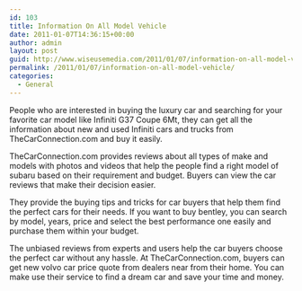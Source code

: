 ```yaml
---
id: 103
title: Information On All Model Vehicle
date: 2011-01-07T14:36:15+00:00
author: admin
layout: post
guid: http://www.wiseusemedia.com/2011/01/07/information-on-all-model-vehicle/
permalink: /2011/01/07/information-on-all-model-vehicle/
categories:
  - General
---
```

People who are interested in buying the luxury car and searching for your favorite car model like Infiniti G37 Coupe 6Mt, they can get all the information about new and used Infiniti cars and trucks from TheCarConnection.com and buy it easily.

TheCarConnection.com provides reviews about all types of make and models with photos and videos that help the people find a right model of subaru based on their requirement and budget. Buyers can view the car reviews that make their decision easier.

They provide the buying tips and tricks for car buyers that help them find the perfect cars for their needs. If you want to buy bentley, you can search by model, years, price and select the best performance one easily and purchase them within your budget.

The unbiased reviews from experts and users help the car buyers choose the perfect car without any hassle. At TheCarConnection.com, buyers can get new volvo car price quote from dealers near from their home. You can make use their service to find a dream car and save your time and money.